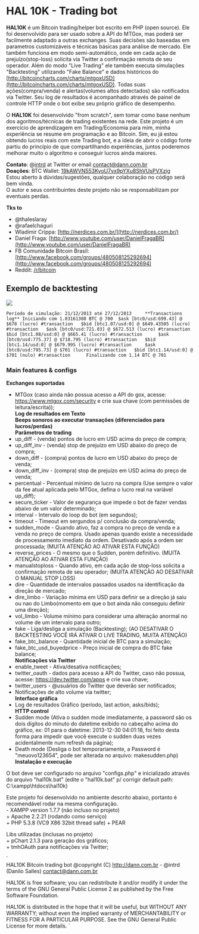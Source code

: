 # HAL 10K - Trading bot

**HAL10K** é um Bitcoin trading/helper bot escrito em PHP (open source). Ele foi desenvolvido para ser usado sobre a API do MTGox, mas poderá ser facilmente adaptado a outras exchanges. Suas decisões são baseadas em parametros customizáveis e técnicas básicas para análise de mercado. Ele também funciona em modo semi-automático, onde em cada ação de prejuízo(stop-loss) solicita via Twitter a confirmação remota de seu operador. Além do modo "Live Trading" ele também executa simulações "Backtesting" utilizando "Fake Balance" e dados históricos do [http://bitcoincharts.com/charts/mtgoxUSD](http://bitcoincharts.com/charts/mtgoxUSD). Todas suas ações(compra/venda) e alertas(volumes altos detectados) são notificados via Twitter. Seu log de resultados é acompanhado através de painel de controle HTTP onde o bot exibe seu próprio gráfico de desempenho.

O **HAL10K** foi desenvolvido "from scratch", sem tomar como base nenhum dos agorítmos/técnicas de trading existentes na rede. Este projeto é um exercício de aprendizagem em Trading/Economia para mim, minha experiência se resume em programação e ao Bitcoin. Sim, eu já estou obtendo lucros reais com este Trading bot, e a ideia de abrir o código fonte partiu do princípio de que compartilhando experiências, juntos poderemos melhorar muito o algorítmo e conseguir lucros ainda maiores.

**Contato**: @[intrd](http://twitter.com/intrd) at Twitter or email [contact@dann.com.br](mailto:contact@dann.com.br)   
**Doações**: BTC Wallet: [19kAWVN553KyoU7vx9pYXu8ShVUsPVXzig](https://blockchain.info/address/19kAWVN553KyoU7vx9pYXu8ShVUsPVXzig)   
Estou aberto à dúvidas/sugestões, qualquer colaboração no código será bem vinda.    
O autor e seus contribuintes deste projeto não se responsabilizam por eventuais perdas.     

**Tks to**
* @thaleslaray 
* @rafaelchaguri 
* Wladimir Crippa: [http://nerdices.com.br/](http://nerdices.com.br/) 
* Daniel Fraga: [http://www.youtube.com/user/DanielFragaBR](http://www.youtube.com/user/DanielFragaBR) 
* FB Comunidade Bitcoin Brasil: [http://www.facebook.com/groups/480508125292694](http://www.facebook.com/groups/480508125292694) 
* Reddit: [/r/bitcoin](http://www.reddit.com/r/bitcoin) 

## Exemplo de backtesting

![](http://dann.com.br/chart_sample.png)

`
Período de simulação: 21/12/2013 até 27/12/2013    
**Transactions log**
Iniciando com 1.03161308 BTC @ 700 
$ask [btc0/usd:699.43] @ $678 (lucro) #transaction  
$bid [btc1.07/usd:0] @ $649.43505 (lucro) #transaction  
$ask [btc0/usd:721.03] @ $672.513 (lucro) #transaction  
$bid [btc1.08/usd:0] @ $665.41 (lucro) #transaction     
$ask [btc0/usd:775.37] @ $718.795 (lucro) #transaction  
$bid [btc1.14/usd:0] @ $679.995 (lucro) #transaction    
$ask [btc0/usd:795.73] @ $701 (lucro) #transaction  
$bid [btc1.14/usd:0] @ $701 (nulo) #transaction     
Finalizando com 1.14 BTC @ 701 
`

### Main features & configs

**Exchanges suportadas**   
* MTGox (caso ainda não possua acesso a API do gox, acesse: https://www.mtgox.com/security e crie sua chave (com permissões de leitura/escrita));    
**Log de resultados em Texto**    
**Beeps sonoros ao executar transações (diferenciados para lucros/perdas)**    
**Parâmetros de trading**  
* up_diff - (venda) pontos de lucro em USD acima do preço de compra;    
* up_diff_inv - (venda) stop de prejuízo em USD abaixo do preço de compra;  
* down_diff - (compra) pontos de lucro em USD abaixo do preço de venda;     
* down_diff_inv - (compra) stop de prejuízo em USD acima do preço de venda;     
* percentual - Percentual mínimo de lucro na compra (Use sempre o valor da fee atual aplicada pelo MTGox, defina o lucro real na variável up_diff);    
* secure_ticker - Valor de segurança que impede o bot de fazer vendas abaixo de um valor determinado;   
* interval - Intervalo do loop do bot (em segundos);    
* timeout - Timeout em sergundos p/ conclusão da compra/venda;  
* sudden_mode - Quando ativo, faz a compra no preço de venda e a venda no preço de compra. Usado apenas quando existe a necessidade de processamento imediato da ordem. Desativado após a ordem ser processada; (MUITA ATENÇÃO AO ATIVAR ESTA FUNÇÃO)     
* reverse_prices - O mesmo que o Sudden, porém definitivo. (MUITA ATENÇÃO AO ATIVAR ESTA FUNÇÃO)    
* manualstoploss - Quando ativo, em cada ação de stop-loss solicita a confirmação remota de seu operador; (MUITA ATENÇÃO AO DESATIVAR O MANUAL STOP LOSS)    
* dire - Quantidade de intervalos passados usados na identificação da direção de mercado;   
* dire_limbo - Variação mínima em USD para definir se a direção já saiu ou nao do Limbo(momento em que o bot ainda não conseguiu definir uma direção);     
* vol_limbo - Volume mínimo para considerar uma alteração anormal no volume de um intervalo para outro;     
* fake - Liga/desliga a simulação (Backtesting); (AO DESATIVAR O BACKTESTING VOCÊ IRÁ ATIVAR O LIVE TRADING, MUITA ATENÇÃO)    
* fake_btc_balance - Quantidade inicial de BTC para a simulação;    
* fake_btc_usd_buyedprice - Preço inicial de compra do BTC fake balance;    
**Notificações via Twitter**  
* enable_tweet - Ativa/desativa notificações;   
* twitter_oauth - dados para acesso a API do Twitter, caso não possua, acesse: https://dev.twitter.com/apps e crie sua chave;  
* twitter_users - @usuários do Twitter que deverão ser notificados;     
* Notificações de alto volume via twitter;  
**Interface gráfica** 
* Log de resultados Gráfico (período, last action, asks/bids);  
**HTTP control**  
* Sudden mode (Ativa o sudden mode imediatamente, a password são os dois dígitos do minuto do datetime exibido no cabeçalho acima do gráfico, ex: 01 para o datetime: 2013-12-30 04:01:18, foi feito desta forma para impedir que você execute o sudden duas vezes acidentalmente num refresh da página);  
* Death mode (Desliga o bot temporariamente, a Password é "meuovo123654", pode ser alterada no arquivo: makesudden.php)     
**Instalação e execução**   

O bot deve ser configurado no arquivo "configs.php" e inicializado através do arquivo "hal10k.bat" (edite o "hal10k.bat" p/ corrigir default path: C:\xampp\htdocs\hal10k)   

Este projeto foi desenvolvido no ambiente descrito abaixo, portanto é recomendável rodar na mesma configuração.     
    - XAMPP version 1.7.7 (não incluso no projeto)  
        + Apache 2.2.21 (rodando como serviço)  
        + PHP 5.3.8 (VC9 X86 32bit thread safe) + PEAR  

Libs utilizadas (inclusas no projeto)   
    + pChart 2.1.3 para geração dos gráficos;   
    + tmhOAuth para notificações via Twitter;   

`    
HAL10K Bitcoin trading bot
@copyright (C) http://dann.com.br - @intrd (Danilo Salles) <contact@dann.com.br>

HAL10K is free software; you can redistribute it and/or
modify it under the terms of the GNU General Public License 2
as published by the Free Software Foundation.
 
HAL10K is distributed in the hope that it will be useful,
but WITHOUT ANY WARRANTY; without even the implied warranty of
MERCHANTABILITY or FITNESS FOR A PARTICULAR PURPOSE.  See the
GNU General Public License for more details.
`
